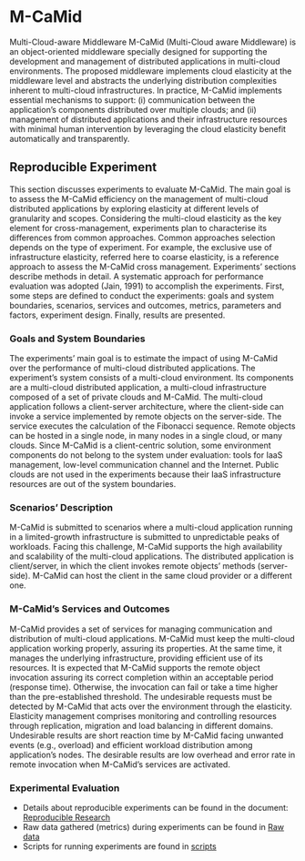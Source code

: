 # M-CaMid
Multi-Cloud-aware Middleware
M-CaMid (Multi-Cloud aware Middleware) is an object-oriented middleware specially designed for supporting the development and management of distributed applications in multi-cloud environments. The proposed middleware implements cloud elasticity at the middleware level and abstracts the underlying distribution complexities inherent to multi-cloud infrastructures. In practice, M-CaMid implements essential mechanisms to support: (i) communication between the application’s components distributed over multiple clouds; and (ii) management of distributed applications and their infrastructure resources with minimal human intervention by leveraging the cloud elasticity benefit automatically and transparently.

## Reproducible Experiment
This section discusses experiments to evaluate M-CaMid. The main goal is to assess the M-CaMid efficiency on the management of multi-cloud distributed applications by exploring elasticity at different levels of granularity and scopes. Considering the multi-cloud elasticity as the key element for cross-management, experiments plan to characterise its differences from common approaches. Common approaches selection depends on the type of experiment. For example, the exclusive use of infrastructure elasticity, referred here to coarse elasticity, is a reference approach to assess the M-CaMid cross management. Experiments’ sections describe methods in detail. A systematic approach for performance evaluation was adopted (Jain, 1991) to accomplish the experiments. First, some steps are defined to conduct the experiments: goals and system boundaries, scenarios, services and outcomes, metrics, parameters and factors, experiment design. Finally, results are presented.

### Goals and System Boundaries
The experiments’ main goal is to estimate the impact of using M-CaMid over the performance of multi-cloud distributed applications. The experiment’s system consists of a multi-cloud environment. Its components are a multi-cloud distributed application, a multi-cloud infrastructure composed of a set of private clouds and M-CaMid. The multi-cloud application follows a client-server architecture, where the client-side can invoke a service implemented by remote objects on the server-side. The service executes the calculation of the Fibonacci sequence. Remote objects can be hosted in a single node, in many nodes in a single cloud, or many clouds.
Since M-CaMid is a client-centric solution, some environment components do not belong to the system under evaluation: tools for IaaS management, low-level communication channel and the Internet. Public clouds are not used in the experiments because their IaaS infrastructure resources are out of the system boundaries.

### Scenarios’ Description
M-CaMid is submitted to scenarios where a multi-cloud application running in a limited-growth infrastructure is submitted to unpredictable peaks of workloads. Facing this challenge, M-CaMid supports the high availability and scalability of the multi-cloud applications. The distributed application is client/server, in which the client invokes remote objects’ methods (server-side). M-CaMid can host the client in the same cloud provider or a different one.

### M-CaMid’s Services and Outcomes
M-CaMid provides a set of services for managing communication and distribution of multi-cloud applications. M-CaMid must keep the multi-cloud application working properly, assuring its properties. At the same time, it manages the underlying infrastructure, providing efficient use of its resources.
It is expected that M-CaMid supports the remote object invocation assuring its correct completion within an acceptable period (response time). Otherwise, the invocation can fail or take a time higher than the pre-established threshold. The undesirable requests must be detected by M-CaMid that acts over the environment through the elasticity. Elasticity management comprises monitoring and controlling resources through replication, migration and load balancing in different domains. Undesirable results are short reaction time by M-CaMid facing unwanted events (e.g., overload) and efficient workload distribution among application’s nodes. The desirable results are low overhead and error rate in remote invocation when M-CaMid’s services are activated.

### Experimental Evaluation
 - Details about reproducible experiments can be found in the document: [Reproducible Research](https://github.com/terciomorais/CaMid/blob/master/reproducible_research.pdf)
 - Raw data gathered (metrics) during experiments can be found in [Raw data](https://github.com/terciomorais/CaMid/tree/master/stats)
 - Scripts for running experiments are found in [scripts](https://github.com/terciomorais/CaMid/tree/master/scripts)
